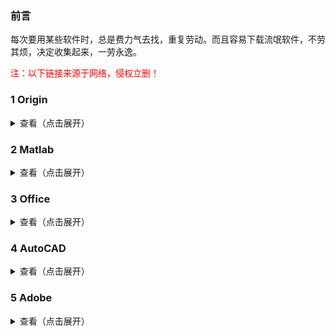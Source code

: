 ### 前言

每次要用某些软件时，总是费力气去找，重复劳动。而且容易下载流氓软件，不劳其烦，决定收集起来，一劳永逸。

<font color='red'>注：以下链接来源于网络，侵权立删！</font>

### 1 Origin

<details>
<summary>查看（点击展开）</summary>

Origin 2019b

链接: https://pan.baidu.com/s/1PcAOnzJJ2uVenKCfN9ktag 提取码: r23c

[安装教程](https://mp.weixin.qq.com/s?__biz=MzUyMzg3NDQzMg==&mid=2247486956&idx=1&sn=32ab9f6e5a346a31733b17678cc196b3&chksm=fa34b403cd433d159887e684a5dae5364c51c8b48155cc5f2cc71398e97cd789d2d509daab8d&scene=21&ascene=0&devicetype=android-24&version=27001141&nettype=ctnet&abtest_cookie=AAACAA%3D%3D&lang=zh_CN&exportkey=A4YxZelHrrOudjz1zJawkG0%3D&pass_ticket=w1svCLkDzDC2rHThq3jvaFzoozPgKyeSVAd8kwQhl2ePQbCZzWiivNYsvJPLJZf%2B&wx_header=1)

</details>

### 2 Matlab

</details>

<details>
<summary>查看（点击展开）</summary>

Matlab R2020b

链接: https://pan.baidu.com/share/init?surl=SW29cO7Gaja6fN04XC4abg 提取码：giwd

[安装教程](https://mp.weixin.qq.com/s/vccu9KCLknWQDmQtqpk57Q)

</details>

### 3 Office


<details>
<summary>查看（点击展开）</summary>

[Office Tool Plus](https://otp.landian.vip/zh-cn/#)

</details>

### 4 AutoCAD

<details>
<summary>查看（点击展开）</summary>

AutoCAD 2021 简体中文版

链接: https://pan.baidu.com/s/1wZyFDN1QVV1dUnP7QOiqeA#list/ath=%2F 提取码：4ua3

AAutoCAD 2021 x64 官方简体中文版

http://trial2.autodesk.com/NetSWDLD/2021/ACD/9046B381-E756-4D38-A7EF-FAD07F4456E6/SFX/AutoCAD_2021_Simplified_Chinese_Win_64bit_dlm.sfx.exe

[安装教程](http://www.zhanshaoyi.com/13956.html)

</details>

### 5 Adobe

<details>
<summary>查看（点击展开）</summary>

百度网盘：https://pan.baidu.com/s/16_2lQk7Mq-0ORoqYKEFYGw 提取码：jygg

解压密码：@vposy

安装教程：略

</details>
